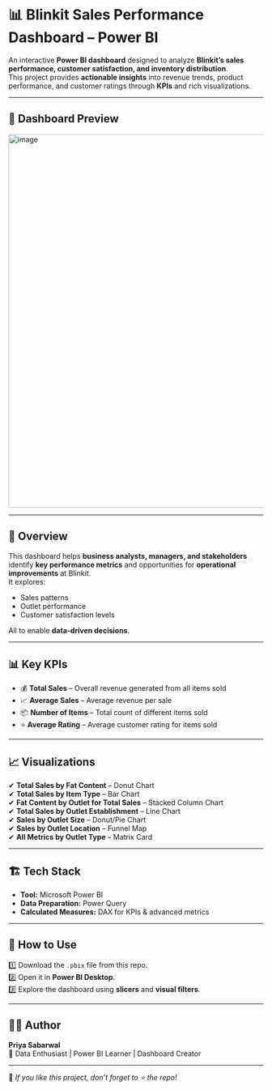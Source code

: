# 📊 Blinkit Sales Performance Dashboard – Power BI

An interactive **Power BI dashboard** designed to analyze **Blinkit’s sales performance, customer satisfaction, and inventory distribution**.  
This project provides **actionable insights** into revenue trends, product performance, and customer ratings through **KPIs** and rich visualizations.

---

## 📸 Dashboard Preview
<img width="1297" height="738" alt="image" src="https://github.com/user-attachments/assets/249ff6fe-779f-4ab8-a337-3ced1e6ce20d" />


---

## 📌 Overview
This dashboard helps **business analysts, managers, and stakeholders** identify **key performance metrics** and opportunities for **operational improvements** at Blinkit.  
It explores:
- Sales patterns
- Outlet performance
- Customer satisfaction levels  

All to enable **data-driven decisions**.

---

## 📊 Key KPIs
- 💰 **Total Sales** – Overall revenue generated from all items sold  
- 📈 **Average Sales** – Average revenue per sale  
- 📦 **Number of Items** – Total count of different items sold  
- ⭐ **Average Rating** – Average customer rating for items sold  

---

## 📈 Visualizations
✔ **Total Sales by Fat Content** – Donut Chart  
✔ **Total Sales by Item Type** – Bar Chart  
✔ **Fat Content by Outlet for Total Sales** – Stacked Column Chart  
✔ **Total Sales by Outlet Establishment** – Line Chart  
✔ **Sales by Outlet Size** – Donut/Pie Chart  
✔ **Sales by Outlet Location** – Funnel Map  
✔ **All Metrics by Outlet Type** – Matrix Card  

---

## 🏗️ Tech Stack
- **Tool:** Microsoft Power BI  
- **Data Preparation:** Power Query  
- **Calculated Measures:** DAX for KPIs & advanced metrics  

---

## 🚀 How to Use
1️⃣ Download the `.pbix` file from this repo.  
2️⃣ Open it in **Power BI Desktop**.  
3️⃣ Explore the dashboard using **slicers** and **visual filters**.

---

## 👨‍💻 Author
**Priya Sabarwal**  
📌 Data Enthusiast | Power BI Learner | Dashboard Creator  

---

🌟 *If you like this project, don’t forget to ⭐ the repo!*
